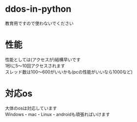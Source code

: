 # ddos-in-python
教育用ですので使わないでください
# 性能
性能としては(アクセスが)結構早いです<br>
1秒に5〜10回アクセスされます<br>
スレッド数は100〜600がいいかも(pcの性能がいいなら1000など)<br>
# 対応os
大体のosは対応しています<br>
Windows・mac・Linux・androidも頑張ればいけます
